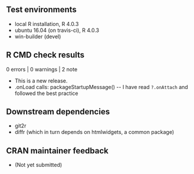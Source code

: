 ## Test environments
* local R installation, R 4.0.3
* ubuntu 16.04 (on travis-ci), R 4.0.3
* win-builder (devel)

## R CMD check results

0 errors | 0 warnings | 2 note

* This is a new release.
* .onLoad calls: packageStartupMessage()
  -- I have read `?.onAttach` and followed the best practice

## Downstream dependencies
* git2r
* diffr (which in turn depends on htmlwidgets, a common package)

## CRAN maintainer feedback
* (Not yet submitted)
